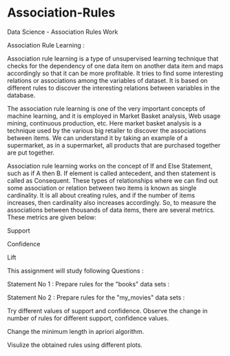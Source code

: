 # Association-Rules

Data Science - Association Rules Work

Association Rule Learning :

Association rule learning is a type of unsupervised learning technique that checks for the dependency of one data item on another data item and maps accordingly so that it can be more profitable. It tries to find some interesting relations or associations among the variables of dataset. It is based on different rules to discover the interesting relations between variables in the database.

The association rule learning is one of the very important concepts of machine learning, and it is employed in Market Basket analysis, Web usage mining, continuous production, etc. Here market basket analysis is a technique used by the various big retailer to discover the associations between items. We can understand it by taking an example of a supermarket, as in a supermarket, all products that are purchased together are put together.

Association rule learning works on the concept of If and Else Statement, such as if A then B. If element is called antecedent, and then statement is called as Consequent. These types of relationships where we can find out some association or relation between two items is known as single cardinality. It is all about creating rules, and if the number of items increases, then cardinality also increases accordingly. So, to measure the associations between thousands of data items, there are several metrics. These metrics are given below:

Support

Confidence

Lift

This assignment will study following Questions :

Statement No 1 : Prepare rules for the "books" data sets :

Statement No 2 : Prepare rules for the "my_movies" data sets :

Try different values of support and confidence. Observe the change in number of rules for different support, confidence values.

Change the minimum length in apriori algorithm.

Visulize the obtained rules using different plots.


